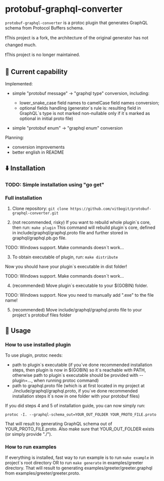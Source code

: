 # protobuf-graphql-converter

`protobuf-graphql-converter` is a protoc plugin that generates GraphQL schema from Protocol Buffers schema.

❗This project is a fork, the architecture of the original generator has not changed much. 

❗This project is no longer maintained.

## 💪 Current capability

Implemented:

- simple "protobuf message" -> "graphql type" conversion, including:

    - lower_snake_case field names to camelCase field names conversion;
    - optional fields handling (generator\`s rule is: resulting field in GraphQL\`s type is not marked non-nullable only if it\`s marked as optional in initial proto file)

- simple "protobuf enum" -> "graphql enum" conversion

Planning:

- conversion improvements 
- better english in README

## ⬇️ Installation

### TODO: Simple installation using "go get"

### Full installation 

1) Clone repository:
```git clone https://github.com/vitbogit/protobuf-graphql-converter.git```

2) (not recommended, risky) If you want to rebuild whole plugin\`s core, then run:
 ```make plugin```
 This command will rebuild plugin\`s core, defined in include/graphql/graphql.proto file and further stored in graphql/graphql.pb.go file.

 TODO: Windows support. Make commands doesn`t work... 

3) To obtain executable of plugin, run:
 ```make distribute```

Now you should have your plugin\`s executable in dist folder!

 TODO: Windows support. Make commands doesn`t work... 

4) (recommended) Move plugin\`s executable to your $(GOBIN) folder.

TODO: Windows support. Now you need to manually add ".exe" to the file name!

5) (recommended) Move include/graphql/graphql.proto file to your project`s protobuf files folder

## 🚀 Usage

### How to use installed plugin

To use plugin, protoc needs:
- path to plugin\`s executable (if you\`ve done recommended installation steps, then plugin is now in $(GOBIN) so it\`s reachable with PATH, otherwise path to plugin\`s executable should be provided with --plugin=..., when running protoc command)
- path to graphql.proto file (which is at first located in my project at ./include/graphql/graphql.proto, if you\`ve done recommended installation steps it\`s now in one folder with your protobuf files)

If you did steps 4 and 5 of installation guide, you can now simply run:

```
protoc -I. --graphql-schema_out=YOUR_OUT_FOLDER YOUR_PROTO_FILE.proto
```

That will result to generating GraphQL schema out of YOUR_PROTO_FILE.proto. Also make sure that YOUR_OUT_FOLDER exists (or simply provide "./").

### How to run examples

If everything is installed, fast way to run example is to run `make example` in project\`s root directory OR to run `make generate` in examples/greeter directory. That will result to generating examples/greeter/greeter.graphql from examples/greeter/greeter.proto.
